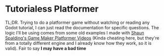 # Tutorialess Platformer

TL;DR. Trying to do a platformer game without watching or reading any Godot tutorial, I can just read the documentation for specific questions. The logic I'll be using comes from some old examples I made with [Shaun Spalding's Game Maker Platformer Videos](https://www.youtube.com/c/ShaunSpalding/featured) (Kinda cheating here, but they're from a totally different engine and I already know how they work, so it is valid). Fair to say **I may have a bad time**